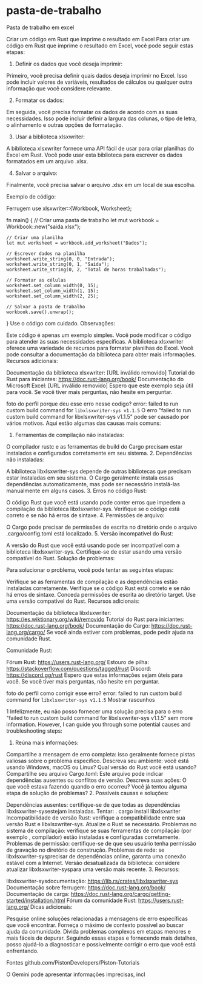 # pasta-de-trabalho
Pasta de trabalho em excel

Criar um código em Rust que imprime o resultado em Excel
Para criar um código em Rust que imprime o resultado em Excel, você pode seguir estas etapas:

1. Definir os dados que você deseja imprimir:

Primeiro, você precisa definir quais dados deseja imprimir no Excel. Isso pode incluir valores de variáveis, resultados de cálculos ou qualquer outra informação que você considere relevante.

2. Formatar os dados:

Em seguida, você precisa formatar os dados de acordo com as suas necessidades. Isso pode incluir definir a largura das colunas, o tipo de letra, o alinhamento e outras opções de formatação.

3. Usar a biblioteca xlsxwriter:

A biblioteca xlsxwriter fornece uma API fácil de usar para criar planilhas do Excel em Rust. Você pode usar esta biblioteca para escrever os dados formatados em um arquivo .xlsx.

4. Salvar o arquivo:

Finalmente, você precisa salvar o arquivo .xlsx em um local de sua escolha.

Exemplo de código:

Ferrugem
use xlsxwriter::{Workbook, Worksheet};

fn main() {
    // Criar uma pasta de trabalho
    let mut workbook = Workbook::new("saida.xlsx");

    // Criar uma planilha
    let mut worksheet = workbook.add_worksheet("Dados");

    // Escrever dados na planilha
    worksheet.write_string(0, 0, "Entrada");
    worksheet.write_string(0, 1, "Saída");
    worksheet.write_string(0, 2, "Total de horas trabalhadas");

    // Formatar as células
    worksheet.set_column_width(0, 15);
    worksheet.set_column_width(1, 15);
    worksheet.set_column_width(2, 25);

    // Salvar a pasta de trabalho
    workbook.save().unwrap();
}
Use o código com cuidado.
Observações:

Este código é apenas um exemplo simples. Você pode modificar o código para atender às suas necessidades específicas.
A biblioteca xlsxwriter oferece uma variedade de recursos para formatar planilhas do Excel. Você pode consultar a documentação da biblioteca para obter mais informações.
Recursos adicionais:

Documentação da biblioteca xlsxwriter: [URL inválido removido]
Tutorial do Rust para iniciantes: https://doc.rust-lang.org/book/
Documentação do Microsoft Excel: [URL inválido removido]
Espero que este exemplo seja útil para você. Se você tiver mais perguntas, não hesite em perguntar.

foto do perfil
porque deu esse erro nesse codigo? error: failed to run custom build command for `libxlsxwriter-sys v1.1.5`
O erro "failed to run custom build command for libxlsxwriter-sys v1.1.5" pode ser causado por vários motivos. Aqui estão algumas das causas mais comuns:

1. Ferramentas de compilação não instaladas:

O compilador rustc e as ferramentas de build do Cargo precisam estar instalados e configurados corretamente em seu sistema.
2. Dependências não instaladas:

A biblioteca libxlsxwriter-sys depende de outras bibliotecas que precisam estar instaladas em seu sistema. O Cargo geralmente instala essas dependências automaticamente, mas pode ser necessário instalá-las manualmente em alguns casos.
3. Erros no código Rust:

O código Rust que você está usando pode conter erros que impedem a compilação da biblioteca libxlsxwriter-sys. Verifique se o código está correto e se não há erros de sintaxe.
4. Permissões de arquivo:

O Cargo pode precisar de permissões de escrita no diretório onde o arquivo .cargo/config.toml está localizado.
5. Versão incompatível do Rust:

A versão do Rust que você está usando pode ser incompatível com a biblioteca libxlsxwriter-sys. Certifique-se de estar usando uma versão compatível do Rust.
Solução de problemas:

Para solucionar o problema, você pode tentar as seguintes etapas:

Verifique se as ferramentas de compilação e as dependências estão instaladas corretamente.
Verifique se o código Rust está correto e se não há erros de sintaxe.
Conceda permissões de escrita ao diretório target.
Use uma versão compatível do Rust.
Recursos adicionais:

Documentação da biblioteca libxlsxwriter: https://es.wiktionary.org/wiki/removido
Tutorial do Rust para iniciantes: https://doc.rust-lang.org/book/
Documentação do Cargo: https://doc.rust-lang.org/cargo/
Se você ainda estiver com problemas, pode pedir ajuda na comunidade Rust.

Comunidade Rust:

Fórum Rust: https://users.rust-lang.org/
Estouro de pilha: https://stackoverflow.com/questions/tagged/rust
Discord: https://discord.gg/rust
Espero que estas informações sejam úteis para você. Se você tiver mais perguntas, não hesite em perguntar.

foto do perfil
como corrigir esse erro? error: failed to run custom build command for `libxlsxwriter-sys v1.1.5`
Mostrar rascunhos






















1
Infelizmente, eu não posso fornecer uma solução precisa para o erro "failed to run custom build command for libxlsxwriter-sys v1.1.5" sem more information. However, I can guide you through some potential causes and troubleshooting steps:

1. Reúna mais informações:

Compartilhe a mensagem de erro completa: isso geralmente fornece pistas valiosas sobre o problema específico.
Descreva seu ambiente: você está usando Windows, macOS ou Linux? Qual versão do Rust você está usando?
Compartilhe seu arquivo Cargo.toml: Este arquivo pode indicar dependências ausentes ou conflitos de versão.
Descreva suas ações: O que você estava fazendo quando o erro ocorreu? Você já tentou alguma etapa de solução de problemas?
2. Possíveis causas e soluções:

Dependências ausentes: certifique-se de que todas as dependências libxlsxwriter-sysestejam instaladas. Tentar: . cargo install libxlsxwriter
Incompatibilidade de versão Rust: verifique a compatibilidade entre sua versão Rust e libxlsxwriter-sys. Atualize o Rust se necessário.
Problemas no sistema de compilação: verifique se suas ferramentas de compilação (por exemplo , compilador) estão instaladas e configuradas corretamente.
Problemas de permissão: certifique-se de que seu usuário tenha permissão de gravação no diretório de construção.
Problemas de rede: se libxlsxwriter-sysprecisar de dependências online, garanta uma conexão estável com a Internet.
Versão desatualizada da biblioteca: considere atualizar libxlsxwriter-syspara uma versão mais recente.
3. Recursos:

libxlsxwriter-sysdocumentação: https://lib.rs/crates/libxlsxwriter-sys
Documentação sobre ferrugem: https://doc.rust-lang.org/book/
Documentação de carga: https://doc.rust-lang.org/cargo/getting-started/installation.html
Fórum da comunidade Rust: https://users.rust-lang.org/
Dicas adicionais:

Pesquise online soluções relacionadas a mensagens de erro específicas que você encontrar.
Forneça o máximo de contexto possível ao buscar ajuda da comunidade.
Divida problemas complexos em etapas menores e mais fáceis de depurar.
Seguindo essas etapas e fornecendo mais detalhes, posso ajudá-lo a diagnosticar e possivelmente corrigir o erro que você está enfrentando.

Fontes
github.com/PistonDevelopers/Piston-Tutorials



O Gemini pode apresentar informações imprecisas, incl
